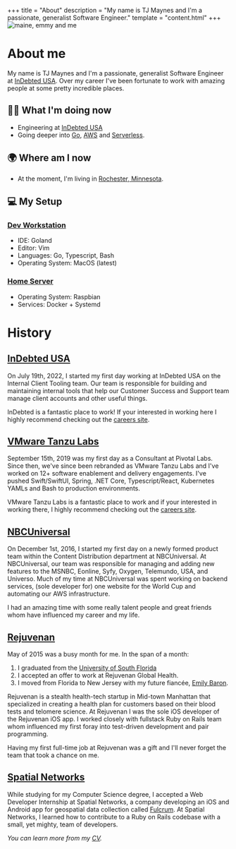 +++
title = "About"
description = "My name is TJ Maynes and I'm a passionate, generalist Software Engineer."
template = "content.html"
+++
![maine, emmy and me](/assets/images/me.jpg)

# About me

My name is TJ Maynes and I'm a passionate, generalist Software Engineer at [InDebted USA](https://www.indebted.co/en-US). Over my career I've been fortunate to work with amazing people at some pretty incredible places.

## 👨‍💻 What I'm doing now
- Engineering at [InDebted USA](https://www.indebted.co/en-US)
- Going deeper into [Go](https://www.go.dev/), [AWS](https://aws.amazon.com/) and [Serverless](https://www.serverless.com/).

## 🌍 Where am I now
- At the moment, I'm living in [Rochester, Minnesota](https://www.google.com/maps/place/Rochester,+MN).

## 💻 My Setup

### [Dev Workstation](https://github.com/tjmaynes/config-asdf)
- IDE: Goland
- Editor: Vim
- Languages: Go, Typescript, Bash
- Operating System: MacOS (latest)

### [Home Server](https://github.com/tjmaynes/geck)
- Operating System: Raspbian
- Services: Docker + Systemd

# History

## [InDebted USA](https://www.indebted.co/en-US)

On July 19th, 2022, I started my first day working at InDebted USA on the Internal Client Tooling team. Our team is responsible for building and maintaining internal tools that help our Customer Success and Support team manage client accounts and other useful things.

InDebted is a fantastic place to work! If your interested in working here I highly recommend checking out the [careers site](https://www.indebted.co/en-US/careers).

## [VMware Tanzu Labs](https://tanzu.vmware.com/labs)

September 15th, 2019 was my first day as a Consultant at Pivotal Labs. Since then, we've since been rebranded as VMware Tanzu Labs and I've worked on 12+ software enablement and delivery engagements. I've pushed Swift/SwiftUI, Spring, .NET Core, Typescript/React, Kubernetes YAMLs and Bash to production environments.

VMware Tanzu Labs is a fantastic place to work and if your interested in working there, I highly recommend checking out the [careers site](https://careers.vmware.com/main/jobs?keywords=labs&location=New%20York).

## [NBCUniversal](https://www.nbcuniversal.com/)

On December 1st, 2016, I started my first day on a newly formed product team within the Content Distribution department at NBCUniversal. At NBCUniversal, our team was responsible for managing and adding new features to the MSNBC, Eonline, Syfy, Oxygen, Telemundo, USA, and Universo. Much of my time at NBCUniversal was spent working on backend services, (sole developer for) one website for the World Cup and automating our AWS infrastructure.

I had an amazing time with some really talent people and great friends whom have influenced my career and my life.

## [Rejuvenan](https://www.rejuvenan.com/)

May of 2015 was a busy month for me. In the span of a month:
1. I graduated from the [University of South Florida](https://www.usf.edu/engineering/cse/)
2. I accepted an offer to work at Rejuvenan Global Health.
3. I moved from Florida to New Jersey with my future fiancée, [Emily Baron](https://embryoh.com/).

Rejuvenan is a stealth health-tech startup in Mid-town Manhattan that specialized in creating a health plan for customers based on their blood tests and telomere science. At Rejuvenan I was the sole iOS developer of the Rejuvenan iOS app. I worked closely with fullstack Ruby on Rails team whom influenced my first foray into test-driven development and pair programming.

Having my first full-time job at Rejuvenan was a gift and I'll never forget the team that took a chance on me.

## [Spatial Networks](https://www.fulcrumapp.com/)

While studying for my Computer Science degree, I accepted a Web Developer Internship at Spatial Networks, a company developing an iOS and Android app for geospatial data collection called [Fulcrum](https://www.fulcrumapp.com/company). At Spatial Networks, I learned how to contribute to a Ruby on Rails codebase with a small, yet mighty, team of developers.

*You can learn more from my [CV](/career/cv.pdf).*